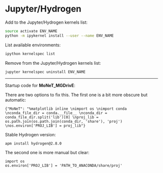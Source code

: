 # Jupyter/Hydrogen


Add to the Jupyter/Hydrogen kernels list:

```bash
source activate ENV_NAME
python -m ipykernel install --user --name ENV_NAME
```

List available environments:

```bash
ipython kernelspec list
```
Remove from the Jupyter/Hydrogen kernels list:

```bash
jupyter kernelspec uninstall ENV_NAME
```

<hr>

Startup code for **MoNeT_MGDrivE**:

There are two options to fix this. The first one is a bit more obscure but automatic:

```
{"MoNeT": "%matplotlib inline \nimport os \nimport conda \nconda_file_dir = conda.__file__ \nconda_dir = conda_file_dir.split('lib')[0] \nproj_lib = os.path.join(os.path.join(conda_dir, 'share'), 'proj') \nos.environ['PROJ_LIB'] = proj_lib"}
```

Stable Hydrogen version:

```
apm install hydrogen@2.8.0
```

The second one is more manual but clear:

```
import os
os.environ['PROJ_LIB'] = 'PATH_TO_ANACONDA/share/proj'
```
